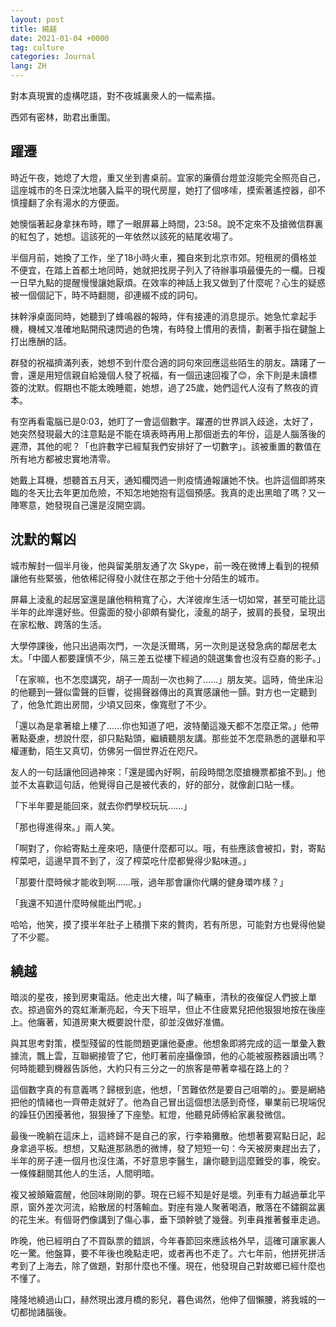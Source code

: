 ```yaml
---
layout: post
title: 繞越
date: 2021-01-04 +0000
tag: culture
categories: Journal
lang: ZH
---
```


對本真現實的虛構呓語，對不夜城裏衆人的一幅素描。

西郊有密林，助君出重圍。

## 躍遷

時近午夜，她熄了大燈，重又坐到書桌前。宜家的廉價台燈並沒能完全照亮自己，這座城市的冬日深沈地襲入扁平的現代房屋，她打了個哆嗦，摸索著遙控器，卻不慎撞翻了余有湯水的方便面。

她懊惱著起身拿抹布時，瞟了一眼屏幕上時間，23:58。說不定來不及搶微信群裏的紅包了，她想。這該死的一年依然以該死的結尾收場了。

半個月前，她換了工作，坐了18小時火車，獨自來到北京市郊。短租房的價格並不便宜，在踏上首都土地同時，她就把找房子列入了待辦事項最優先的一欄。日複一日早九點的提醒慢慢讓她厭煩。在效率的神話上我又做到了什麼呢？心生的疑惑被一個個記下，時不時翻閱，卻連綴不成的詞句。

抹幹淨桌面同時，她聽到了蜂鳴器的報時，伴有接連的消息提示。她急忙拿起手機，機械又准確地點開飛速閃過的色塊，有時發上慣用的表情，劃著手指在鍵盤上打出應酬的話。

群發的祝福擠滿列表，她想不到什麼合適的詞句來回應這些陌生的朋友。躊躇了一會，還是用短信親自給幾個人發了祝福，有一個迅速回複了😊，余下則是未讀標簽的沈默。假期也不能太晚睡罷，她想，過了25歲，她們這代人沒有了熬夜的資本。

有空再看電腦已是0:03，她盯了一會這個數字。躍遷的世界誤入歧途，太好了，她突然發現最大的注意點是不能在填表時再用上那個逝去的年份，這是人腦落後的遲滯，其他的呢？「也許數字已經幫我們安排好了一切數字」。該被重置的數值在所有地方都被忠實地清零。

她戴上耳機，想聽首五月天，通知欄閃過一則疫情通報讓她不快。也許這個即將來臨的冬天比去年更加危險，不知怎地她抱有這個預感。我真的走出黑暗了嗎？又一陣寒意，她發現自己還是沒開空調。

## 沈默的幫凶

城市解封一個半月後，他與留美朋友通了次 Skype，前一晚在微博上看到的視頻讓他有些緊張，他依稀記得發小就住在那之于他十分陌生的城市。

屏幕上淩亂的起居室還是讓他稍稍寬了心，大洋彼岸生活一切如常，甚至可能比這半年的此岸還好些。但露面的發小卻頗有變化，淩亂的胡子，披肩的長發，呈現出在家松散、跨落的生活。

大學停課後，他只出過兩次門，一次是沃爾瑪，另一次則是送發急病的鄰居老太太。「中國人都要謹慎不少，隔三差五從樓下經過的競選集會也沒有亞裔的影子。」

「在家嘛，也不怎麼講究，胡子一周刮一次也夠了……」朋友笑。這時，倚坐床沿的他聽到一聲似雷聲的巨響，從揚聲器傳出的真實感讓他一顫。對方也一定聽到了，他急忙跑出房間，少頃又回來，像寬慰了不少。

「還以為是拿著槍上樓了……你也知道了吧，波特蘭這幾天都不怎麼正常。」他帶著點憂慮，想說什麼，卻只點點頭，繼續聽朋友講。那些並不怎麼熟悉的選舉和平權運動，陌生又真切，仿佛另一個世界近在咫尺。

友人的一句話讓他回過神來：「還是國內好啊，前段時間怎麼搶機票都搶不到。」他並不太喜歡這句話，他覺得自己是被代表的，好的部分，就像創口貼一樣。

「下半年要是能回來，就去你們學校玩玩……」

「那也得進得來。」兩人笑。

「啊對了，你給寄點土産來吧，隨便什麼都可以。哦，有些應該會被扣，對，寄點榨菜吧，這邊早買不到了，沒了榨菜吃什麼都覺得少點味道。」

「那要什麼時候才能收到啊……哦，過年那會讓你代購的健身環咋樣？」

「我還不知道什麼時候能出門呢。」

哈哈，他笑，摸了摸半年肚子上積攢下來的贅肉，若有所思，可能對方也覺得他變了不少罷。

## 繞越

暗淡的星夜，接到房東電話。他走出大樓，叫了輛車，清秋的夜催促人們披上單衣。掠過窗外的霓虹漸漸亮起，今天下班早，但止不住疲累兒把他狠狠地按在後座上。他癱著，知道房東大概要說什麼，卻並沒做好准備。

與其思考對策，模型殘留的性能問題更讓他憂慮。他想象即將完成的這一單彙入數據流，飄上雲，互聯網接管了它，他盯著前座攝像頭，他的心能被服務器讀出嗎？何時能聽到機器告訴他，大約只有三分之一的旅客是帶著幸福在路上的？

這個數字真的有意義嗎？歸根到底，他想，「苦難依然是要自己咀嚼的」。要是網絡把他的情緒也一齊帶走就好了。他為自己冒出這個想法感到奇怪，畢業前已現端倪的躁狂仍困擾著他，狠狠捶了下座墊。紅燈，他聽見師傅給家裏發微信。

最後一晚躺在這床上，這終歸不是自己的家，行李箱攤散。他想著要寫點日記，起身拿過平板。想想，又點進那熟悉的微博，發了短短一句：今天被房東趕出去了，半年的房子連一個月也沒住滿，不好意思李醫生，讓你聽到這麼難受的事，晚安。一條條翻閱其他人的生活，人間明暗。

複又被顛簸震醒，他回味剛剛的夢。現在已經不知是好是壞。列車有力越過華北平原，窗外差次河流，給散居的村落輸血。對座有幾人聚著喝酒，散落在不鏽鋼盆裏的花生米。有個哥們像講到了傷心事，垂下頭幹號了幾聲。列車員推著餐車走過。

昨晚，他已經明白了不買臥票的錯誤，今年春節回來應該格外早，這確可讓家裏人吃一驚。他盤算，要不年後也晚點走吧，或者再也不走了。六七年前，他拼死拼活考到了上海去，除了做題，對那什麼也不懂。現在，他發現自己對故鄉已經什麼也不懂了。

隆隆地繞過山口，赫然現出渡月橋的影兒，暮色谒然，他伸了個懶腰，將我城的一切都抛諸腦後。
